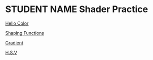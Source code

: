 # STUDENT NAME  Shader Practice


[Hello Color](draw.html?shader=00_color.frag)

[Shaping Functions](draw.html?shader=01_shaping.frag)

[Gradient](draw.html?shader=02_gradient.frag)

[H.S.V](draw.html?shader-03_hsv.frag)